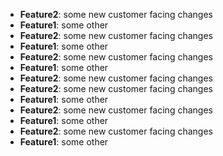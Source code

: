 - **Feature2**: some new customer facing changes
- **Feature1**: some other
- **Feature2**: some new customer facing changes
- **Feature1**: some other
- **Feature2**: some new customer facing changes
- **Feature1**: some other
- **Feature2**: some new customer facing changes
- **Feature2**: some new customer facing changes
- **Feature1**: some other
- **Feature2**: some new customer facing changes
- **Feature1**: some other
- **Feature2**: some new customer facing changes
- **Feature1**: some other

